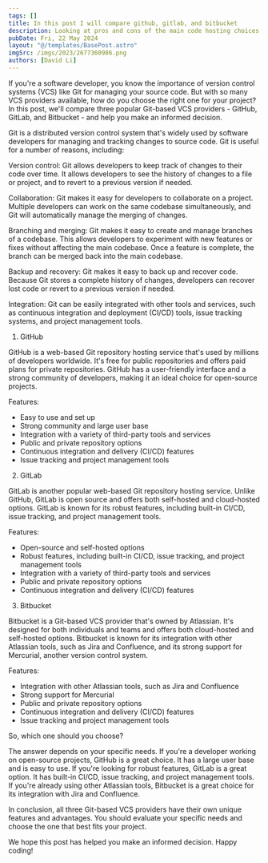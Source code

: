 ```yaml
---
tags: []
title: In this post I will compare github, gitlab, and bitbucket
description: Looking at pros and cons of the main code hosting choices.
pubDate: Fri, 22 May 2024
layout: "@/templates/BasePost.astro"
imgSrc: /imgs/2023/2677360986.png
authors: [David Li]
---
```


If you're a software developer, you know the importance of version control systems (VCS) like Git for managing your source code. But with so many VCS providers available, how do you choose the right one for your project? In this post, we'll compare three popular Git-based VCS providers - GitHub, GitLab, and Bitbucket - and help you make an informed decision.

Git is a distributed version control system that's widely used by software developers for managing and tracking changes to source code. Git is useful for a number of reasons, including:

Version control: Git allows developers to keep track of changes to their code over time. It allows developers to see the history of changes to a file or project, and to revert to a previous version if needed.

Collaboration: Git makes it easy for developers to collaborate on a project. Multiple developers can work on the same codebase simultaneously, and Git will automatically manage the merging of changes.

Branching and merging: Git makes it easy to create and manage branches of a codebase. This allows developers to experiment with new features or fixes without affecting the main codebase. Once a feature is complete, the branch can be merged back into the main codebase.

Backup and recovery: Git makes it easy to back up and recover code. Because Git stores a complete history of changes, developers can recover lost code or revert to a previous version if needed.

Integration: Git can be easily integrated with other tools and services, such as continuous integration and deployment (CI/CD) tools, issue tracking systems, and project management tools.

1. GitHub

GitHub is a web-based Git repository hosting service that's used by millions of developers worldwide. It's free for public repositories and offers paid plans for private repositories. GitHub has a user-friendly interface and a strong community of developers, making it an ideal choice for open-source projects.

Features:

* Easy to use and set up
* Strong community and large user base
* Integration with a variety of third-party tools and services
* Public and private repository options
* Continuous integration and delivery (CI/CD) features
* Issue tracking and project management tools

2. GitLab

GitLab is another popular web-based Git repository hosting service. Unlike GitHub, GitLab is open source and offers both self-hosted and cloud-hosted options. GitLab is known for its robust features, including built-in CI/CD, issue tracking, and project management tools.

Features:

* Open-source and self-hosted options
* Robust features, including built-in CI/CD, issue tracking, and project management tools
* Integration with a variety of third-party tools and services
* Public and private repository options
* Continuous integration and delivery (CI/CD) features
3. Bitbucket

Bitbucket is a Git-based VCS provider that's owned by Atlassian. It's designed for both individuals and teams and offers both cloud-hosted and self-hosted options. Bitbucket is known for its integration with other Atlassian tools, such as Jira and Confluence, and its strong support for Mercurial, another version control system.

Features:

* Integration with other Atlassian tools, such as Jira and Confluence
* Strong support for Mercurial
* Public and private repository options
* Continuous integration and delivery (CI/CD) features
* Issue tracking and project management tools

So, which one should you choose?

The answer depends on your specific needs. If you're a developer working on open-source projects, GitHub is a great choice. It has a large user base and is easy to use. If you're looking for robust features, GitLab is a great option. It has built-in CI/CD, issue tracking, and project management tools. If you're already using other Atlassian tools, Bitbucket is a great choice for its integration with Jira and Confluence.

In conclusion, all three Git-based VCS providers have their own unique features and advantages. You should evaluate your specific needs and choose the one that best fits your project.

We hope this post has helped you make an informed decision. Happy coding!


